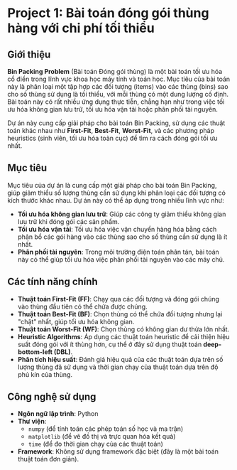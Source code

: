 # Project 1: Bài toán đóng gói thùng hàng với chi phí tối thiểu

## Giới thiệu

**Bin Packing Problem** (Bài toán Đóng gói thùng) là một bài toán tối ưu hóa cổ điển trong lĩnh vực khoa học máy tính và toán học. Mục tiêu của bài toán này là phân loại một tập hợp các đối tượng (items) vào các thùng (bins) sao cho số thùng sử dụng là tối thiểu, với mỗi thùng có một dung lượng cố định. Bài toán này có rất nhiều ứng dụng thực tiễn, chẳng hạn như trong việc tối ưu hóa không gian lưu trữ, tối ưu hóa vận tải hoặc phân phối tài nguyên.

Dự án này cung cấp giải pháp cho bài toán Bin Packing, sử dụng các thuật toán khác nhau như **First-Fit**, **Best-Fit**, **Worst-Fit**, và các phương pháp heuristics (sinh viên, tối ưu hóa toàn cục) để tìm ra cách đóng gói tối ưu nhất.

## Mục tiêu

Mục tiêu của dự án là cung cấp một giải pháp cho bài toán Bin Packing, giúp giảm thiểu số lượng thùng cần sử dụng khi phân loại các đối tượng có kích thước khác nhau. Dự án này có thể áp dụng trong nhiều lĩnh vực như:

- **Tối ưu hóa không gian lưu trữ**: Giúp các công ty giảm thiểu không gian lưu trữ khi đóng gói các sản phẩm.
- **Tối ưu hóa vận tải**: Tối ưu hóa việc vận chuyển hàng hóa bằng cách phân bổ các gói hàng vào các thùng sao cho số thùng cần sử dụng là ít nhất.
- **Phân phối tài nguyên**: Trong môi trường điện toán phân tán, bài toán này có thể giúp tối ưu hóa việc phân phối tài nguyên vào các máy chủ.

## Các tính năng chính

- **Thuật toán First-Fit (FF)**: Chạy qua các đối tượng và đóng gói chúng vào thùng đầu tiên có thể chứa được chúng.
- **Thuật toán Best-Fit (BF)**: Chọn thùng có thể chứa đối tượng nhưng lại "chật" nhất, giúp tối ưu hóa không gian.
- **Thuật toán Worst-Fit (WF)**: Chọn thùng có không gian dư thừa lớn nhất.
- **Heuristic Algorithms**: Áp dụng các thuật toán heuristic để cải thiện hiệu suất đóng gói với ít thùng hơn, cụ thể ở đây sử dụng thuật toán **deep-bottom-left (DBL)**.
- **Phân tích hiệu suất**: Đánh giá hiệu quả của các thuật toán dựa trên số lượng thùng đã sử dụng và thời gian chạy của thuật toán dựa trên độ phủ kín của thùng. 

## Công nghệ sử dụng

- **Ngôn ngữ lập trình**: Python
- **Thư viện**: 
  - `numpy` (để tính toán các phép toán số học và ma trận)
  - `matplotlib` (để vẽ đồ thị và trực quan hóa kết quả)
  - `time` (để đo thời gian chạy của các thuật toán)
- **Framework**: Không sử dụng framework đặc biệt (đây là một bài toán thuật toán đơn giản).
